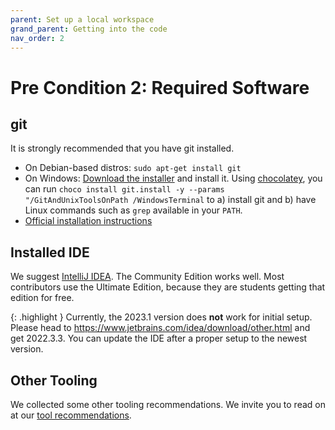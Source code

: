 ```yaml
---
parent: Set up a local workspace
grand_parent: Getting into the code
nav_order: 2
---
```


# Pre Condition 2: Required Software

## git

It is strongly recommended that you have git installed.

* On Debian-based distros: `sudo apt-get install git`
* On Windows: [Download the installer](http://git-scm.com/download/win) and install it. Using [chocolatey](https://chocolatey.org/), you can run `choco install git.install -y --params "/GitAndUnixToolsOnPath /WindowsTerminal` to a) install git and b) have Linux commands such as `grep` available in your `PATH`.
* [Official installation instructions](https://git-scm.com/book/en/v2/Getting-Started-Installing-Git)

## Installed IDE

We suggest [IntelliJ IDEA](https://www.jetbrains.com/idea/?from=jabref).
The Community Edition works well.
Most contributors use the Ultimate Edition, because they are students getting that edition for free.

{: .highlight }
Currently, the 2023.1 version does **not** work for initial setup.
Please head to <https://www.jetbrains.com/idea/download/other.html> and get 2022.3.3.
You can update the IDE after a proper setup to the newest version.

## Other Tooling

We collected some other tooling recommendations.
We invite you to read on at our [tool recommendations](../code-howtos/tools.md).
